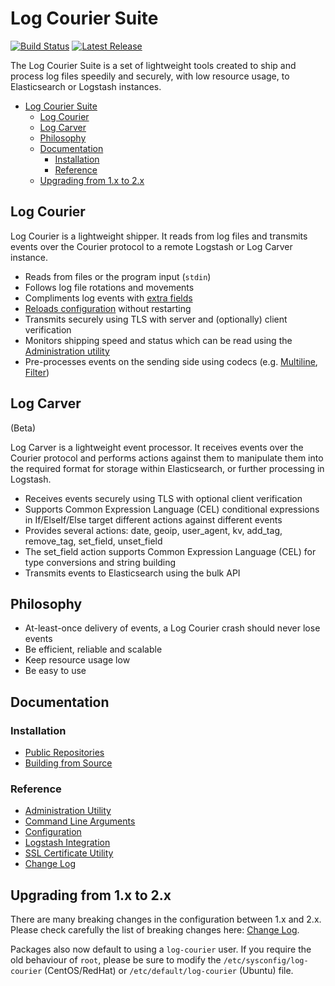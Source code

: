 # Log Courier Suite

[![Build Status](https://img.shields.io/travis/driskell/log-courier/master.svg)](https://travis-ci.org/driskell/log-courier)
[![Latest Release](https://img.shields.io/github/release/driskell/log-courier.svg)](https://github.com/driskell/log-courier/releases/latest)

The Log Courier Suite is a set of lightweight tools created to ship and process
log files speedily and securely, with low resource usage, to Elasticsearch or
Logstash instances.

- [Log Courier Suite](#log-courier-suite)
  - [Log Courier](#log-courier)
  - [Log Carver](#log-carver)
  - [Philosophy](#philosophy)
  - [Documentation](#documentation)
    - [Installation](#installation)
    - [Reference](#reference)
  - [Upgrading from 1.x to 2.x](#upgrading-from-1x-to-2x)

## Log Courier

Log Courier is a lightweight shipper. It reads from log files and transmits events over
the Courier protocol to a remote Logstash or Log Carver instance.

- Reads from files or the program input (`stdin`)
- Follows log file rotations and movements
- Compliments log events with [extra fields](docs/Configuration.md#fields)
- [Reloads configuration](docs/Configuration.md#reloading) without restarting
- Transmits securely using TLS with server and (optionally) client verification
- Monitors shipping speed and status which can be read using the
[Administration utility](docs/AdministrationUtility.md)
- Pre-processes events on the sending side using codecs
(e.g. [Multiline](docs/codecs/Multiline.md), [Filter](docs/codecs/Filter.md))

## Log Carver

(Beta)

Log Carver is a lightweight event processor. It receives events over the Courier
protocol and performs actions against them to manipulate them into the required
format for storage within Elasticsearch, or further processing in Logstash.

- Receives events securely using TLS with optional client verification
- Supports Common Expression Language (CEL) conditional expressions in If/ElseIf/Else
target different actions against different events
- Provides several actions: date, geoip, user_agent, kv, add_tag, remove_tag, set_field, unset_field
- The set_field action supports Common Expression Language (CEL) for type conversions and string building
- Transmits events to Elasticsearch using the bulk API

## Philosophy

- At-least-once delivery of events, a Log Courier crash should never lose events
- Be efficient, reliable and scalable
- Keep resource usage low
- Be easy to use

## Documentation

### Installation

- [Public Repositories](docs/PublicRepositories.md)
- [Building from Source](docs/BuildingFromSource.md)

### Reference

- [Administration Utility](docs/AdministrationUtility.md)
- [Command Line Arguments](docs/CommandLineArguments.md)
- [Configuration](docs/Configuration.md)
- [Logstash Integration](docs/LogstashIntegration.md)
- [SSL Certificate Utility](docs/SSLCertificateUtility.md)
- [Change Log](CHANGELOG.md)

## Upgrading from 1.x to 2.x

There are many breaking changes in the configuration between 1.x and 2.x. Please
check carefully the list of breaking changes here:
[Change Log](CHANGELOG.md#200).

Packages also now default to using a `log-courier` user. If you require the old
behaviour of `root`, please be sure to modify the `/etc/sysconfig/log-courier`
(CentOS/RedHat) or `/etc/default/log-courier` (Ubuntu) file.

